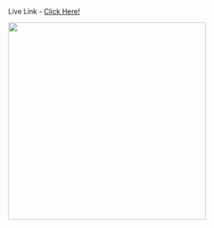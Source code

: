 <p>Live Link - <a href='https://barbaadi-project.netlify.app/'>Click Here!</a></P>

<img src='[https://i.postimg.cc/QMsFnq6x/image.png](https://i.postimg.cc/xCBJgVhB/barbaadi-project-netlify-app-i-Phone-SE.png)https://i.postimg.cc/xCBJgVhB/barbaadi-project-netlify-app-i-Phone-SE.png' width='400px'/>

